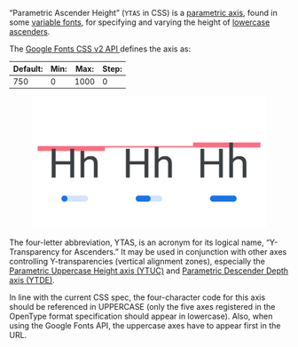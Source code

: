 
“Parametric Ascender Height” (`YTAS` in CSS) is a [parametric axis](/glossary/parametric_axis), found in some [variable fonts](/glossary/variable_fonts), for specifying and varying the height of [lowercase](/glossary/TERM) [ascenders](/glossary/TERM).

The [Google Fonts CSS v2 API ](https://developers.google.com/fonts/docs/css2) defines the axis as:

| Default: | Min: | Max: | Step: |
| --- | --- | --- | --- |
| 750 | 0 | 1000 | 0 |

<figure>

![INSERT_ALT_TEXT](images/thumbnail.svg)

</figure>

The four-letter abbreviation, YTAS, is an acronym for its logical name, “Y-Transparency for Ascenders.” It may be used in conjunction with other axes controlling Y-transparencies (vertical alignment zones), especially the [Parametric Uppercase Height axis (YTUC)](/glossary/TERM) and [Parametric Descender Depth axis (YTDE)](/glossary/TERM).

In line with the current CSS spec, the four-character code for this axis should be referenced in UPPERCASE (only the five axes registered in the OpenType format specification should appear in lowercase). Also, when using the Google Fonts API, the uppercase axes have to appear first in the URL.

